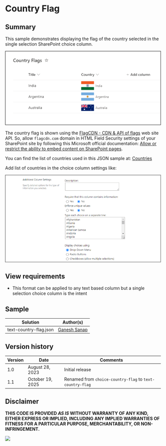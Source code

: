 # Country Flag

## Summary

This sample demonstrates displaying the flag of the country selected in the single selection SharePoint choice column.

![screenshot of the sample](./assets/screenshot.png)

The country flag is shown using the [FlagCDN - CDN & API of flags](https://flagcdn.com/) web site API. So, allow `flagcdn.com` domain in HTML Field Security settings of your SharePoint site by following this Microsoft official documentation: [Allow or restrict the ability to embed content on SharePoint pages](https://support.microsoft.com/en-us/office/allow-or-restrict-the-ability-to-embed-content-on-sharepoint-pages-e7baf83f-09d0-4bd1-9058-4aa483ee137b).

You can find the list of countries used in this JSON sample at: [Countries](./assets/countries.xlsx)

Add list of countries in the choice column settings like:

![screenshot of the edit column](./assets/edit-column.png)

## View requirements

- This format can be applied to any text based column but a single selection choice column is the intent

## Sample

Solution|Author(s)
--------|---------
text-country-flag.json | [Ganesh Sanap](https://github.com/ganesh-sanap)

## Version history

Version |Date          |Comments
--------|--------------|--------
1.0     |August 28, 2023 |Initial release
1.1     |October 19, 2025 |Renamed from `choice-country-flag` to `text-country-flag`

## Disclaimer
**THIS CODE IS PROVIDED *AS IS* WITHOUT WARRANTY OF ANY KIND, EITHER EXPRESS OR IMPLIED, INCLUDING ANY IMPLIED WARRANTIES OF FITNESS FOR A PARTICULAR PURPOSE, MERCHANTABILITY, OR NON-INFRINGEMENT.**

<img src="https://pnptelemetry.azurewebsites.net/list-formatting/column-samples/text-country-flag" />
